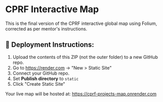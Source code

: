 # CPRF Interactive Map

This is the final version of the CPRF interactive global map using Folium, corrected as per mentor's instructions.

## 🚀 Deployment Instructions:
1. Upload the contents of this ZIP (not the outer folder) to a new GitHub repo.
2. Go to https://render.com → "New > Static Site"
3. Connect your GitHub repo.
4. Set **Publish directory** to `static`
5. Click "Create Static Site"

Your live map will be hosted at:
https://cprf-projects-map.onrender.com
